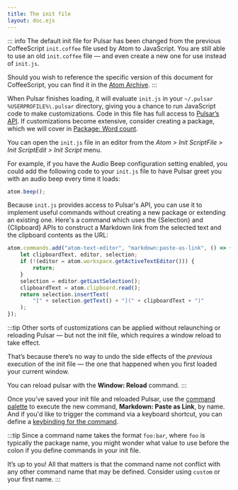 ```yaml
---
title: The init file
layout: doc.ejs
---
```


::: info
The default init file for Pulsar has been changed from the previous CoffeeScript `init.coffee` file used by Atom to JavaScript. You are still able to use an old `init.coffee` file — and even create a new one for use instead of `init.js`.

Should you wish to reference the specific version of this document for CoffeeScript, you can find it in the [Atom Archive](TODO).
:::

When Pulsar finishes loading, it will evaluate `init.js` in your <span class="platfom-linux platform-mac">`~/.pulsar`</span> <span class="platform-win">`%USERPROFILE%\.pulsar`</span> directory, giving you a chance to run JavaScript code to make customizations. Code in this file has full access to [Pulsar’s API](/api/pulsar/latest). If customizations become extensive, consider creating a package, which we will cover in [Package: Word count](/developing-for-pulsar/package-word-count/).

You can open the `init.js` file in an editor from the <span class="platform-linux">_Atom > Init Script_</span><span class="platform-mac">_File > Init Script_</span><span class="platform-win">_Edit > Init Script_</span> menu.

For example, if you have the Audio Beep configuration setting enabled, you could add the following code to your `init.js` file to have Pulsar greet you with an audio beep every time it loads:

```js
atom.beep();
```

Because `init.js` provides access to Pulsar's API, you can use it to implement useful commands without creating a new package or extending an existing one. Here's a command which uses the {Selection} and {Clipboard} APIs to construct a Markdown link from the selected text and the clipboard contents as the URL:

```js
atom.commands.add("atom-text-editor", "markdown:paste-as-link", () => {
	let clipboardText, editor, selection;
	if (!(editor = atom.workspace.getActiveTextEditor())) {
		return;
	}
	selection = editor.getLastSelection();
	clipboardText = atom.clipboard.read();
	return selection.insertText(
		"[" + selection.getText() + "](" + clipboardText + ")"
	);
});
```

:::tip
Other sorts of customizations can be applied without relaunching or reloading Pulsar — but not the init file, which requires a window reload to take effect.

That’s because there’s no way to undo the side effects of the _previous_ execution of the init file — the one that happened when you first loaded your current window.

You can reload pulsar with the **Window: Reload** command.
:::

Once you’ve saved your init file and reloaded Pulsar, use the [command palette](../../getting-started#command-palette) to execute the new command, **Markdown: Paste as Link**, by name. And if you'd like to trigger the command via a keyboard shortcut, you can define a [keybinding for the command](../../using-pulsar#customizing-keybindings).

:::tip
Since a command name takes the format `foo:bar`, where `foo` is typically the package name, you might wonder what value to use before the colon if you define commands in your init file.

It’s up to you! All that matters is that the command name not conflict with any other command name that may be defined. Consider using `custom` or your first name.
:::
